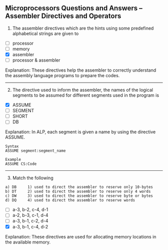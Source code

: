 ## Microprocessors Questions and Answers – Assembler Directives and Operators

1. The assembler directives which are the hints using some predefined alphabetical strings are given to

* [ ] processor
* [ ] memory
* [x] assembler
* [ ] processor & assembler

Explanation: 
These directives help the assembler to correctly understand the assembly language programs 
to prepare the codes.

<hr />

2. The directive used to inform the assembler, the names of the logical segments to be assumed 
for different segments used in the program is

* [x] ASSUME
* [ ] SEGMENT
* [ ] SHORT
* [ ] DB

Explanation: In ALP, each segment is given a name by using the directive ASSUME.

```
Syntax
ASSUME segment:segment_name

Example
ASSUME CS:Code
```

<hr />

3. Match the following

```
a) DB     1) used to direct the assembler to reserve only 10-bytes
b) DT     2) used to direct the assembler to reserve only 4 words
c) DW     3) used to direct the assembler to reserve byte or bytes
d) DQ     4) used to direct the assembler to reserve words

```

* [ ] a-3, b-2, c-4, d-1
* [ ] a-2, b-3, c-1, d-4
* [ ] a-3, b-1, c-2, d-4
* [x] a-3, b-1, c-4, d-2

Explanation: These directives are used for allocating memory locations in the available memory.
